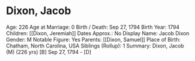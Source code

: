 # Dixon, Jacob

Age: 226
Age at Marriage: 0
Birth / Death: Sep 27, 1794
Birth Year: 1794
Children: [[Dixon, Jeremiah]]
Dates Approx.: No
Display Name: Jacob Dixon
Gender: M
Notable Figure: Yes
Parents: [[Dixon, Samuel]]
Place of Birth: Chatham, North Carolina, USA
Siblings (Rollup): 1
Summary: Dixon, Jacob (M) (226 yrs)
[B] Sep 27, 1794 - [D]